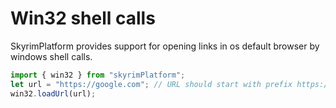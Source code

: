 # Win32 shell calls

SkyrimPlatform provides support for opening links in os default browser by windows shell calls.

```typescript
import { win32 } from "skyrimPlatform";
let url = "https://google.com"; // URL should start with prefix https://
win32.loadUrl(url);
```
